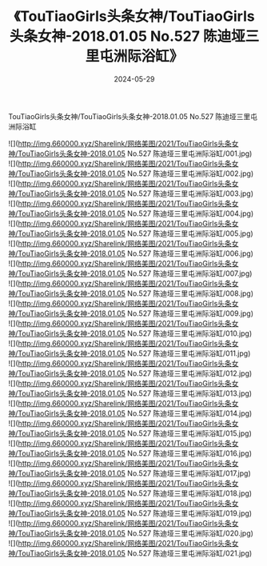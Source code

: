 ﻿---
layout: post
title:  《TouTiaoGirls头条女神/TouTiaoGirls头条女神-2018.01.05 No.527 陈迪垭三里屯洲际浴缸》
date:   2024-05-29
img: http://img.660000.xyz/Sharelink/网络美图/2021/TouTiaoGirls头条女神/TouTiaoGirls头条女神-2018.01.05 No.527 陈迪垭三里屯洲际浴缸/000.jpg
categories: [美女, 清纯, 唯美]
---

TouTiaoGirls头条女神/TouTiaoGirls头条女神-2018.01.05 No.527 陈迪垭三里屯洲际浴缸

 ![](http://img.660000.xyz/Sharelink/网络美图/2021/TouTiaoGirls头条女神/TouTiaoGirls头条女神-2018.01.05 No.527 陈迪垭三里屯洲际浴缸/001.jpg) <br>![](http://img.660000.xyz/Sharelink/网络美图/2021/TouTiaoGirls头条女神/TouTiaoGirls头条女神-2018.01.05 No.527 陈迪垭三里屯洲际浴缸/002.jpg) <br>![](http://img.660000.xyz/Sharelink/网络美图/2021/TouTiaoGirls头条女神/TouTiaoGirls头条女神-2018.01.05 No.527 陈迪垭三里屯洲际浴缸/003.jpg) <br>![](http://img.660000.xyz/Sharelink/网络美图/2021/TouTiaoGirls头条女神/TouTiaoGirls头条女神-2018.01.05 No.527 陈迪垭三里屯洲际浴缸/004.jpg) <br>![](http://img.660000.xyz/Sharelink/网络美图/2021/TouTiaoGirls头条女神/TouTiaoGirls头条女神-2018.01.05 No.527 陈迪垭三里屯洲际浴缸/005.jpg) <br>![](http://img.660000.xyz/Sharelink/网络美图/2021/TouTiaoGirls头条女神/TouTiaoGirls头条女神-2018.01.05 No.527 陈迪垭三里屯洲际浴缸/006.jpg) <br>![](http://img.660000.xyz/Sharelink/网络美图/2021/TouTiaoGirls头条女神/TouTiaoGirls头条女神-2018.01.05 No.527 陈迪垭三里屯洲际浴缸/007.jpg) <br>![](http://img.660000.xyz/Sharelink/网络美图/2021/TouTiaoGirls头条女神/TouTiaoGirls头条女神-2018.01.05 No.527 陈迪垭三里屯洲际浴缸/008.jpg) <br>![](http://img.660000.xyz/Sharelink/网络美图/2021/TouTiaoGirls头条女神/TouTiaoGirls头条女神-2018.01.05 No.527 陈迪垭三里屯洲际浴缸/009.jpg) <br>![](http://img.660000.xyz/Sharelink/网络美图/2021/TouTiaoGirls头条女神/TouTiaoGirls头条女神-2018.01.05 No.527 陈迪垭三里屯洲际浴缸/010.jpg) <br>![](http://img.660000.xyz/Sharelink/网络美图/2021/TouTiaoGirls头条女神/TouTiaoGirls头条女神-2018.01.05 No.527 陈迪垭三里屯洲际浴缸/011.jpg) <br>![](http://img.660000.xyz/Sharelink/网络美图/2021/TouTiaoGirls头条女神/TouTiaoGirls头条女神-2018.01.05 No.527 陈迪垭三里屯洲际浴缸/012.jpg) <br>![](http://img.660000.xyz/Sharelink/网络美图/2021/TouTiaoGirls头条女神/TouTiaoGirls头条女神-2018.01.05 No.527 陈迪垭三里屯洲际浴缸/013.jpg) <br>![](http://img.660000.xyz/Sharelink/网络美图/2021/TouTiaoGirls头条女神/TouTiaoGirls头条女神-2018.01.05 No.527 陈迪垭三里屯洲际浴缸/014.jpg) <br>![](http://img.660000.xyz/Sharelink/网络美图/2021/TouTiaoGirls头条女神/TouTiaoGirls头条女神-2018.01.05 No.527 陈迪垭三里屯洲际浴缸/015.jpg) <br>![](http://img.660000.xyz/Sharelink/网络美图/2021/TouTiaoGirls头条女神/TouTiaoGirls头条女神-2018.01.05 No.527 陈迪垭三里屯洲际浴缸/016.jpg) <br>![](http://img.660000.xyz/Sharelink/网络美图/2021/TouTiaoGirls头条女神/TouTiaoGirls头条女神-2018.01.05 No.527 陈迪垭三里屯洲际浴缸/017.jpg) <br>![](http://img.660000.xyz/Sharelink/网络美图/2021/TouTiaoGirls头条女神/TouTiaoGirls头条女神-2018.01.05 No.527 陈迪垭三里屯洲际浴缸/018.jpg) <br>![](http://img.660000.xyz/Sharelink/网络美图/2021/TouTiaoGirls头条女神/TouTiaoGirls头条女神-2018.01.05 No.527 陈迪垭三里屯洲际浴缸/019.jpg) <br>![](http://img.660000.xyz/Sharelink/网络美图/2021/TouTiaoGirls头条女神/TouTiaoGirls头条女神-2018.01.05 No.527 陈迪垭三里屯洲际浴缸/020.jpg) <br>![](http://img.660000.xyz/Sharelink/网络美图/2021/TouTiaoGirls头条女神/TouTiaoGirls头条女神-2018.01.05 No.527 陈迪垭三里屯洲际浴缸/021.jpg) <br>